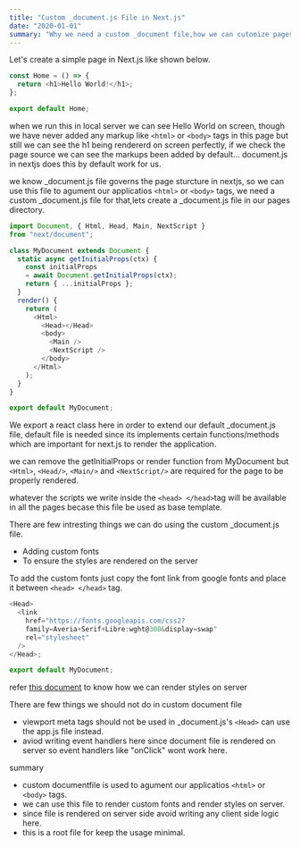 ```yaml
---
title: "Custom _document.js File in Next.js"
date: "2020-01-01"
summary: "Why we need a custom _document file,how we can cutomize pages using this file"
---
```


Let's create a simple page in Next.js like shown below.
</br>

```javascript
const Home = () => {
  return <h1>Hello World!</h1>;
};

export default Home;
```


when we run this in local server we can see Hello World on screen, though we have never added any markup like `<html>` or `<body>` tags in this page but still we can see the h1 being rendererd on screen perfectly, if we check the page source we can see the markups been added by default... document.js in nextjs does this by default work for us.

we know \_document.js file governs the page sturcture in nextjs, so we can use this file to agument our applicatios `<html>` or `<body>` tags, we need a custom \_document.js file for that,lets create a \_document.js file in our pages directory.

```javascript
import Document, { Html, Head, Main, NextScript } 
from "next/document";

class MyDocument extends Document {
  static async getInitialProps(ctx) {
    const initialProps 
    = await Document.getInitialProps(ctx);
    return { ...initialProps };
  }
  render() {
    return (
      <Html>
        <Head></Head>
        <body>
          <Main />
          <NextScript />
        </body>
      </Html>
    );
  }
}

export default MyDocument;
```

We export a react class here in order to extend our default \_document.js file, default file is needed since its implements certain functions/methods which are important for next.js to render the application.

we can remove the getInitialProps or render function from MyDocument but `<Html>`, `<Head/>`, `<Main/>` and `<NextScript/>` are required for the page to be properly rendered.

whatever the scripts we write inside the `<head> </head>`tag will be available in all the pages becase this file be used as base template.

There are few intresting things we can do using the custom \_document.js file.
- Adding custom fonts
- To ensure the styles are rendered on the server

To add the custom fonts just copy the font link from google fonts and place it between `<head> </head>` tag.

```javascript
<Head>
  <link
    href="https://fonts.googleapis.com/css2?
    family=Averia+Serif+Libre:wght@300&display=swap"
    rel="stylesheet"
  />
</Head>;

export default MyDocument;
```

refer [this document](https://egghead.io/lessons/react-extend-next-js-default-document-class-to-ensure-styles-are-rendered-on-the-server) to know how we can render styles on server 

There are few things we should not do in custom document file
- viewport meta tags should not be used in _document.js's `<Head>` can use the app.js file instead.
- aviod writing event handlers here since document file is rendered on server so event handlers like "onClick" wont work here.


summary 
- custom documentfile is used to agument our applicatios `<html>` or `<body>` tags.
- we can use this file to render custom fonts and render styles on server.
- since file is rendered on server side avoid writing any client side logic here.
- this is a root file for keep the usage minimal.
